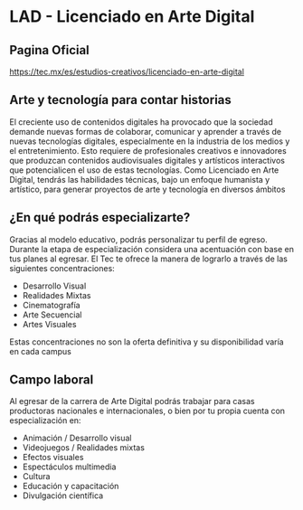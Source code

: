 # LAD - Licenciado en Arte Digital

## Pagina Oficial
https://tec.mx/es/estudios-creativos/licenciado-en-arte-digital

## Arte y tecnología para contar historias

El creciente uso de contenidos digitales ha provocado que la sociedad demande nuevas formas de colaborar, comunicar y aprender a través de nuevas tecnologías digitales, especialmente en la industria de los medios y el entretenimiento. Esto requiere de profesionales creativos e innovadores que produzcan contenidos audiovisuales digitales y artísticos interactivos que potencialicen el uso de estas tecnologías. Como Licenciado en Arte Digital, tendrás las habilidades técnicas, bajo un enfoque humanista y artístico, para generar proyectos de arte y tecnología en diversos ámbitos

## ¿En qué podrás especializarte?

Gracias al modelo educativo, podrás personalizar tu perfil de egreso. Durante la etapa de especialización considera una acentuación con base en tus planes al egresar. El Tec te ofrece la manera de lograrlo a través de las siguientes concentraciones:

* Desarrollo Visual
* Realidades Mixtas
* Cinematografía
* Arte Secuencial
* Artes Visuales

Estas concentraciones no son la oferta definitiva y su disponibilidad varía en cada campus

## Campo laboral

Al egresar de la carrera de Arte Digital podrás trabajar para casas productoras nacionales e internacionales, o bien por tu propia cuenta con especialización en:

* Animación / Desarrollo visual
* Videojuegos / Realidades mixtas
* Efectos visuales
* Espectáculos multimedia
* Cultura
* Educación y capacitación
* Divulgación científica